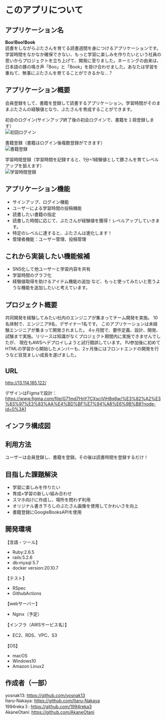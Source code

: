 # このアプリについて

## アプリケーション名

**Boo!Boo!Book**
<br>
読書をしながらぶたさんを育てる読書週間を身につけるアプリケーションです。学習時間をなかなか確保できない、もっと学習に楽しみを作りたいという社員の思いからプロジェクトを立ち上げて、開発に至りました。ネーミングの由来は、日本語の豚の鳴き声「Boo」と「Book」を掛け合わせました。あなたは学習を重ねて、無事にぶたさんを育てることができるかな...？

## アプリケーション概要

会員登録をして、書籍を登録して読書するアプリケーション。学習時間がそのままぶたさんの経験値となり、ぶたさんを育成することができます。<br>

初会のログイン(サインアップ終了後の初会ログインで、書籍を１冊登録します）<br>
![初回ログイン](https://user-images.githubusercontent.com/64535376/171208107-de032143-7623-408f-a543-72c4cccedd47.gif)<br>

書籍登録（書籍はログイン後複数登録ができます）<br>
![書籍登録](https://user-images.githubusercontent.com/64535376/171208167-46568d2f-4b95-43bd-ac64-8229b7f4a7c8.gif)<br>

学習時間登録（学習時間を記録すると、1分=1経験値として豚さんを育てレベルアップを狙えます）<br>
![学習時間登録](https://user-images.githubusercontent.com/64535376/171208210-6faac327-3370-40ff-b770-dfeb1de159d8.gif)


## アプリケーション機能
- サインアップ、ログイン機能
- ユーザーによる学習時間の投稿機能
- 読書したい書籍の指定
- 読書した時間に応じて、ぶたさんが経験値を獲得！レベルアップしていきます。
- 特定のレベルに達すると、ぶたさんは進化します！
- 管理者機能：ユーザー管理、投稿管理

## これから実装したい機能候補
- SNS化して他ユーザーと学習内容を共有
- 学習時間のグラフ化
- 経験値取得を助けるアイテム機能の追加
など、もっと使ってみたいと思うような機能を追加したいと考えています。

## プロジェクト概要

共同開発を経験してみたい社内のエンジニアが集まってチーム開発を実施。
10名体制で、エンジニア9名、デザイナー1名です。
このアプリケーションは未経験エンジニアが集まって開発されました。
4ヶ月間で、要件定義、設計、開発、試験まで実施。リリースは知識がなくプロジェクト期間内に実施できませんでしたが、
現在もAWSへデプロイしようと試行錯誤しています。
PJ参加後に初めてHTMLの学習から開始したメンバーも、2ヶ月後にはフロントエンドの開発を行うなど目覚ましい成長を遂げました。

## URL

http://13.114.185.122/


デザインはFigmaで設計：https://www.figma.com/file/G71md7HnY7CXsciVlH8q6w/%E3%82%A2%E3%83%97%E3%83%AA%E4%BD%BF%E7%94%A8%E6%9B%B8?node-id=0%3A1

## インフラ構成図

## 利用方法

ユーザーは会員登録し、書籍を登録。その後は読書時間を登録するだけ！


## 目指した課題解決

- 学習に楽しみを作りたい
- 育成×学習の新しい組み合わせ
- スマホ向けに作成し、場所を問わず利用
- オリジナル書き下ろしのぶたさん画像を使用してかわいさを向上
- 書籍登録にGoogleBooksAPIを使用


## 開発環境

【言語・ツール】
- Ruby:2.6.5
- rails:5.2.6
- db:mysql 5.7
- docker version:20.10.7

【テスト】
- RSpec
- GithubActions

【webサーバー】
- Nginx（予定）

【インフラ（AWSサービス名）】
- EC2、RDS、VPC、S3

【OS】
- macOS
- Windows10
- Amazon Linux2

## 作成者（一部）

yosnak13: https://github.com/yosnak13<br>
Itaru-Nakaya: https://github.com/Itaru-Nakaya<br>
1994reka３: https://github.com/1994reka3<br>
AkaneOtani: https://github.com/AkaneOtani<br>
